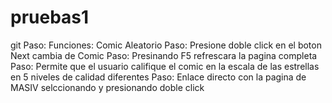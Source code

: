 # pruebas1
git
 Paso: Funciones: Comic Aleatorio </Li>
 Paso: Presione doble click en el boton Next cambia de Comic</li>
 Paso: Presinando F5 refrescara la pagina completa</li>
 Paso: Permite que el usuario califique el comic en la escala de las estrellas en 5 niveles de calidad diferentes</LI>
 Paso: Enlace directo con la pagina de MASIV selccionando y presionando doble click</li>
